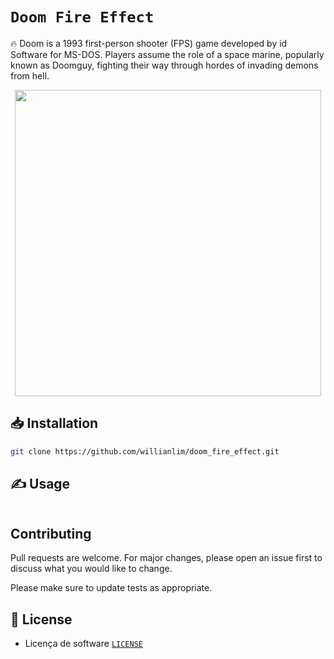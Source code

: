 # `Doom Fire Effect`

🔥 Doom is a 1993 first-person shooter (FPS) game developed by id Software for MS-DOS. Players assume the role of a space marine, popularly known as Doomguy, fighting their way through hordes of invading demons from hell.

<p align="center">
  <a href="https://willianlim.github.io/doom_fire_effect/">
    <img src="https://github.com/willianlim/doom_fire_effect/blob/main/assets/imgs/doom_fire_effect.gif?raw=true" width="490">
  </a>
</p>

## 📥 Installation

```bash
git clone https://github.com/willianlim/doom_fire_effect.git
```

## ✍ Usage

```bash

```


## Contributing
Pull requests are welcome. For major changes, please open an issue first to discuss what you would like to change.

Please make sure to update tests as appropriate.

## 📝 License
- Licença de software [`LICENSE`](https://github.com/willianlim/doom_fire_effect/blob/main/LICENSE)
